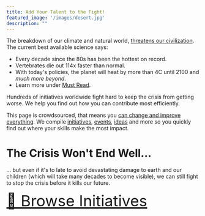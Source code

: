 ```yaml
---
title: Add Your Talent to the Fight!
featured_image: '/images/desert.jpg'
description: ""
---
```


The breakdown of our climate and natural world, [threatens our civilization](https://rebellion.earth/the-truth/the-emergency). The current best available science says:

* Every decade since the 80s has been the hottest on record.
* Vertebrates die out 114x faster than normal.
* With today's policies, the planet will heat by more than 4C until 2100 and _much more beyond_.
* Learn more under [Must Read](must-read).

Hundreds of initiatives worldwide fight hard to keep the crisis from getting worse.
We help you find out how you can contribute most efficiently.

This page is crowdsourced, that means you [can change and improve everything](contribute). We compile [initiatives](initiatives), [events](conferences), [ideas](ideas) and more so you quickly find out where your skills make the most impact.

# The Crisis Won't End Well...

... but even if it's to late to avoid devastating damage to earth and our children (which will take many decades to become visible), we can still fight to stop the crisis before it kills our future.

<a href="https://www.crisisfighters.org/initiatives/ideas/" class="ba b--moon-gray bg-light-gray br2 color-inherit dib f7 hover-bg-moon-gray link mt2 ph2 pv1" style="font-size: 2.5rem; width: 100%; text-align: center;">🚀 Browse Initiatives</a>